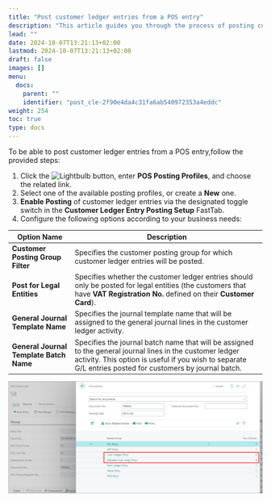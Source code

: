 ```yaml
---
title: "Post customer ledger entries from a POS entry"
description: "This article guides you through the process of posting customer ledger entries from a POS entry."
lead: ""
date: 2024-10-07T13:21:13+02:00
lastmod: 2024-10-07T13:21:13+02:00
draft: false
images: []
menu:
  docs:
    parent: ""
    identifier: "post_cle-2f90e4da4c31fa6ab540972353a4eddc"
weight: 254
toc: true
type: docs
---
```


To be able to post customer ledger entries from a POS entry,follow the provided steps:

1. Click the ![Lightbulb](Lightbulb_icon.PNG) button, enter **POS Posting Profiles**, and choose the related link.     
2. Select one of the available posting profiles, or create a **New** one. 
3. **Enable Posting** of customer ledger entries via the designated toggle switch in the **Customer Ledger Entry Posting Setup** FastTab.
4. Configure the following options according to your business needs: 

  | Option Name      | Description |
  | ----------- | ----------- |
  | **Customer Posting Group Filter** | Specifies the customer posting group for which customer ledger entries will be posted. | 
  | **Post for Legal Entities** | Specifies whether the customer ledger entries should only be posted for legal entities (the customers that have **VAT Registration No.** defined on their **Customer Card**). |
  | **General Journal Template Name** | Specifies the journal template name that will be assigned to the general journal lines in the customer ledger activity. |
  | **General Journal Template Batch Name** | Specifies the journal batch name that will be assigned to the general journal lines in the customer ledger activity. This option is useful if you wish to separate G/L entries posted for customers by journal batch. |

  ![post_cle](Images/post_cle.PNG)